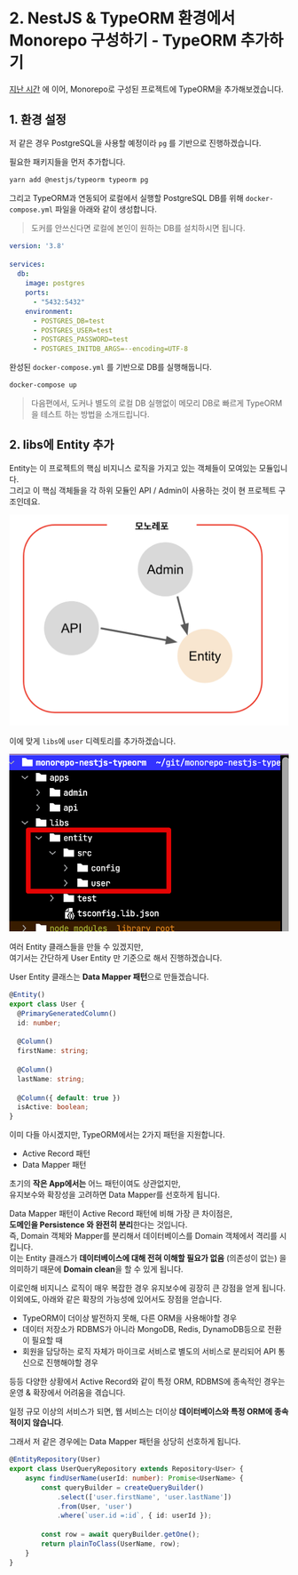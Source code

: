# 2. NestJS & TypeORM 환경에서 Monorepo 구성하기 - TypeORM 추가하기

[지난 시간](https://jojoldu.tistory.com/594) 에 이어, Monorepo로 구성된 프로젝트에 TypeORM을 추가해보겠습니다.  

## 1. 환경 설정

저 같은 경우 PostgreSQL을 사용할 예정이라 `pg` 를 기반으로 진행하겠습니다.  
  
필요한 패키지들을 먼저 추가합니다.

```bash
yarn add @nestjs/typeorm typeorm pg
```

그리고 TypeORM과 연동되어 로컬에서 실행할 PostgreSQL DB를 위해 `docker-compose.yml` 파일을 아래와 같이 생성합니다.

> 도커를 안쓰신다면 로컬에 본인이 원하는 DB를 설치하시면 됩니다.

```yaml
version: '3.8'

services:
  db:
    image: postgres
    ports:
      - "5432:5432"
    environment:
      - POSTGRES_DB=test
      - POSTGRES_USER=test
      - POSTGRES_PASSWORD=test
      - POSTGRES_INITDB_ARGS=--encoding=UTF-8
```

완성된 `docker-compose.yml` 를 기반으로 DB를 실행해둡니다.

```bash
docker-compose up
```

> 다음편에서, 도커나 별도의 로컬 DB 실행없이 메모리 DB로 빠르게 TypeORM 을 테스트 하는 방법을 소개드립니다.

## 2. libs에 Entity 추가

Entity는 이 프로젝트의 핵심 비지니스 로직을 가지고 있는 객체들이 모여있는 모듈입니다.  
그리고 이 핵심 객체들을 각 하위 모듈인 API / Admin이 사용하는 것이 현 프로젝트 구조인데요.

![module](./images/module.png)

이에 맞게 `libs`에 `user` 디렉토리를 추가하겠습니다.

![entity1](./images/entity1.png)

여러 Entity 클래스들을 만들 수 있겠지만,  
여기서는 간단하게 User Entity 만 기준으로 해서 진행하겠습니다.  
  
User Entity 클래스는 **Data Mapper 패턴**으로 만들겠습니다. 

```typescript
@Entity()
export class User {
  @PrimaryGeneratedColumn()
  id: number;

  @Column()
  firstName: string;

  @Column()
  lastName: string;

  @Column({ default: true })
  isActive: boolean;
}
```

이미 다들 아시겠지만, TypeORM에서는 2가지 패턴을 지원합니다.

* Active Record 패턴
* Data Mapper 패턴

초기의 **작은 App에서는** 어느 패턴이여도 상관없지만,  
유지보수와 확장성을 고려하면 Data Mapper를 선호하게 됩니다.  
  
Data Mapper 패턴이 Active Record 패턴에 비해 가장 큰 차이점은,  
**도메인을 Persistence 와 완전히 분리**한다는 것입니다.  
즉, Domain 객체와 Mapper를 분리해서 데이터베이스를 Domain 객체에서 격리를 시킵니다.  
이는 Entity 클래스가 **데이터베이스에 대해 전혀 이해할 필요가 없음** (의존성이 없는) 을 의미하기 때문에 **Domain clean**을 할 수 있게 됩니다.
  
이로인해 비지니스 로직이 매우 복잡한 경우 유지보수에 굉장히 큰 강점을 얻게 됩니다.   
이외에도, 아래와 같은 확장의 가능성에 있어서도 장점을 얻습니다.

* TypeORM이 더이상 발전하지 못해, 다른 ORM을 사용해야할 경우
* 데이터 저장소가 RDBMS가 아니라 MongoDB, Redis, DynamoDB등으로 전환이 필요할 때
* 회원을 담당하는 로직 자체가 마이크로 서비스로 별도의 서비스로 분리되어 API 통신으로 진행해야할 경우

등등 다양한 상황에서 Active Record와 같이 특정 ORM, RDBMS에 종속적인 경우는 운영 & 확장에서 어려움을 겪습니다.  
  
일정 규모 이상의 서비스가 되면, 웹 서비스는 더이상 **데이터베이스와 특정 ORM에 종속적이지 않습니다**.  
  
그래서 저 같은 경우에는 Data Mapper 패턴을 상당히 선호하게 됩니다.  
  

```typescript
@EntityRepository(User)
export class UserQueryRepository extends Repository<User> {
    async findUserName(userId: number): Promise<UserName> {
        const queryBuilder = createQueryBuilder()
            .select(['user.firstName', 'user.lastName'])
            .from(User, 'user')
            .where(`user.id =:id`, { id: userId });

        const row = await queryBuilder.getOne();
        return plainToClass(UserName, row);
    }
}
```
